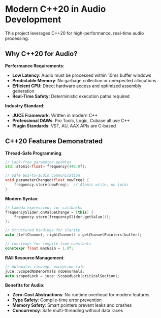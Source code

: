 # Modern C++20 in Audio Development

This project leverages C++20 for high-performance, real-time audio processing.

## Why C++20 for Audio?

**Performance Requirements**:

- **Low Latency**: Audio must be processed within 10ms buffer windows
- **Predictable Memory**: No garbage collection or unexpected allocations
- **Efficient CPU**: Direct hardware access and optimized assembly generation
- **Real-Time Safety**: Deterministic execution paths required

**Industry Standard**:

- **JUCE Framework**: Written in modern C++
- **Professional DAWs**: Pro Tools, Logic, Cubase all use C++
- **Plugin Standards**: VST, AU, AAX APIs are C-based

## C++20 Features Demonstrated

**Thread-Safe Programming**:

```cpp
// Lock-free parameter updates
std::atomic<float> frequency{440.0f};

// Safe GUI-to-audio communication
void parameterChanged(float newFreq) {
    frequency.store(newFreq);  // Atomic write, no locks
}
```

**Modern Syntax**:

```cpp
// Lambda expressions for callbacks
frequencySlider.onValueChange = [this] {
    frequency.store(frequencySlider.getValue());
};

// Structured bindings for clarity
auto [leftChannel, rightChannel] = getChannelPointers(buffer);

// constexpr for compile-time constants
constexpr float maxGain = 1.0f;
```

**RAII Resource Management**:

```cpp
// Automatic cleanup, exception-safe
juce::ScopedNoDenormals noDenormals;
auto scopedLock = juce::ScopedLock(criticalSection);
```

**Benefits for Audio**:

- **Zero-Cost Abstractions**: No runtime overhead for modern features
- **Type Safety**: Compile-time error prevention
- **Memory Safety**: Smart pointers prevent leaks and crashes
- **Concurrency**: Safe multi-threading without data races
